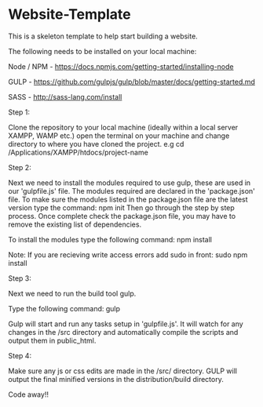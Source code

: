 # Website-Template

This is a skeleton template to help start building a website.

The following needs to be installed on your local machine:

Node / NPM - https://docs.npmjs.com/getting-started/installing-node

GULP - https://github.com/gulpjs/gulp/blob/master/docs/getting-started.md

SASS - http://sass-lang.com/install

Step 1:

Clone the repository to your local machine (ideally within a local server XAMPP, WAMP etc.) open the terminal on your machine and change directory to where you have cloned the project. e.g cd /Applications/XAMPP/htdocs/project-name

Step 2:

Next we need to install the modules required to use gulp, these are used in our 'gulpfile.js' file. The modules required are declared in the 'package.json' file. To make sure the modules listed in the package.json file are the latest version type the command: npm init
Then go through the step by step process. Once complete check the package.json file, you may have to remove the existing list of dependencies.

To install the modules type the following command: npm install

Note: If you are recieving write access errors add sudo in front: sudo npm install

Step 3:

Next we need to run the build tool gulp.

Type the following command: gulp

Gulp will start and run any tasks setup in 'gulpfile.js'. It will watch for any changes in the /src directory and automatically compile the scripts and output them in public_html.

Step 4:

Make sure any js or css edits are made in the /src/ directory. GULP will output the final minified versions in the distribution/build directory.

Code away!!

